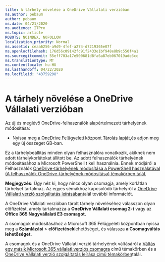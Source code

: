 ```yaml
---
title: A tárhely növelése a OneDrive Vállalati verzióban
ms.author: pebaum
author: pebaum
ms.date: 04/21/2020
ms.audience: ITPro
ms.topic: article
ROBOTS: NOINDEX, NOFOLLOW
localization_priority: Normal
ms.assetid: ceaa6256-a9d9-4fef-a274-d7219365e07f
ms.openlocfilehash: 176d56c09142fc91f2433e1bf948e8b9c550f4a1
ms.sourcegitcommit: 55eff703a17e500681d8fa6a87eb067019ade3cc
ms.translationtype: MT
ms.contentlocale: hu-HU
ms.lasthandoff: 04/22/2020
ms.locfileid: "43759298"
---
```

# <a name="how-to-increase-storage-in-onedrive-for-business"></a>A tárhely növelése a OneDrive Vállalati verzióban

Az új és meglévő OneDrive-felhasználók alapértelmezett tárhelyének módosítása:
  
- Nyissa meg [a OneDrive Felügyeleti központ Tárolás lapját,](https://admin.onedrive.com/?v=StorageSettings)és adjon meg egy új összeget GB-ban.
    
Ez a tárhelybeállítás minden olyan felhasználóra vonatkozik, akiknek nem adott tárhelykorlátokat állított be. Az adott felhasználók tárhelyének módosításához a Microsoft PowerShell t kell használnia. Ennek módjáról a Felhasználók [OneDrive-tárhelyének módosítása a PowerShell használatával (A felhasználók OneDrive-tárhelyének módosítása) témakörben talál.](https://go.microsoft.com/fwlink/?linkid=866402) 
  
 **Megjegyzés:** Úgy néz ki, hogy nincs olyan csomagja, amely korlátlan tárhelyet tartalmaz. Az egyes sémákhoz kapcsolódó tárhelyről a [OneDrive Vállalati verzió szolgáltatás leírásában](https://go.microsoft.com/fwlink/p/?LinkID=826071)talál további információt.
  
A OneDrive Vállalati verzióban tárolt tárhely növeléséhez válasszon olyan előfizetést, amely tartalmazza a **OneDrive Vállalati csomag 2-t** vagy az **Office 365 Nagyvállalati E3 csomagot.** 
  
A csomagok módosításához a Microsoft 365 Felügyeleti központban nyissa meg a **Számlázási** \> **előfizetések**lehetőséget, és válassza **a Csomagváltás lehetőséget.**
  
A csomagok és a OneDrive Vállalati verzió tárhelyének váltásáról a [Váltás egy másik Microsoft 365 vállalati verziós csomagra](https://go.microsoft.com/fwlink/?LinkId=2031117) című témakörben és a [OneDrive Vállalati verzió szolgáltatás leírása című témakörben](https://go.microsoft.com/fwlink/?LinkId-2031122)talál.
  

